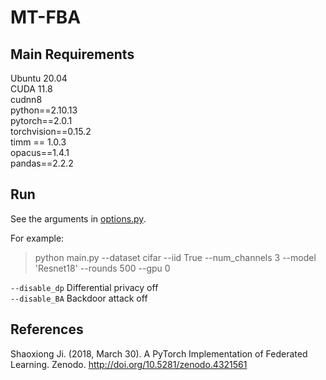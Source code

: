 # MT-FBA


## Main Requirements
Ubuntu 20.04   
CUDA 11.8   
cudnn8   
python==2.10.13   
pytorch==2.0.1     
torchvision==0.15.2    
timm == 1.0.3    
opacus==1.4.1    
pandas==2.2.2    

## Run   
   
See the arguments in [options.py](utils/options.py).    
    
For example:   
> python main.py --dataset cifar --iid True --num_channels 3 --model 'Resnet18' --rounds 500  --gpu 0     
    
`--disable_dp` Differential privacy off    
`--disable_BA`   Backdoor attack off     
   

   
## References   
Shaoxiong Ji. (2018, March 30). A PyTorch Implementation of Federated Learning. Zenodo. http://doi.org/10.5281/zenodo.4321561


